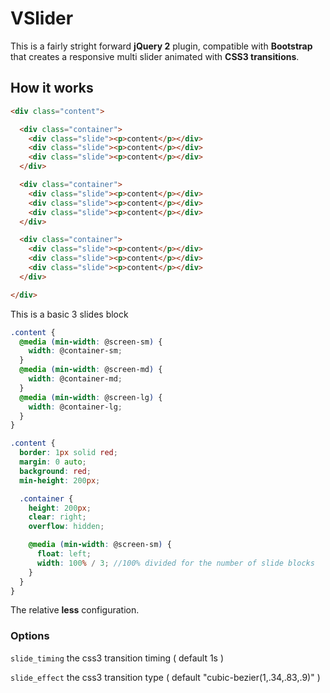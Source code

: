 VSlider
=================

This is a fairly stright forward **jQuery 2** plugin, compatible with **Bootstrap** that creates a responsive multi slider animated with **CSS3 transitions**.

## How it works

``` html
<div class="content">

  <div class="container">
    <div class="slide"><p>content</p></div>
    <div class="slide"><p>content</p></div>
    <div class="slide"><p>content</p></div>
  </div>

  <div class="container">
    <div class="slide"><p>content</p></div>
    <div class="slide"><p>content</p></div>
    <div class="slide"><p>content</p></div>
  </div>

  <div class="container">
    <div class="slide"><p>content</p></div>
    <div class="slide"><p>content</p></div>
    <div class="slide"><p>content</p></div>
  </div>

</div>
```

This is a basic 3 slides block

```scss
.content {
  @media (min-width: @screen-sm) {
    width: @container-sm;
  }
  @media (min-width: @screen-md) {
    width: @container-md;
  }
  @media (min-width: @screen-lg) {
    width: @container-lg;
  }
}

.content {
  border: 1px solid red;
  margin: 0 auto;
  background: red;
  min-height: 200px;

  .container {
    height: 200px;
    clear: right;
    overflow: hidden;

    @media (min-width: @screen-sm) {
      float: left;
      width: 100% / 3; //100% divided for the number of slide blocks
    }
  }
}
```

The relative **less** configuration.

### Options

`slide_timing` the css3 transition timing ( default 1s )

`slide_effect` the css3 transition type ( default "cubic-bezier(1,.34,.83,.9)" )

